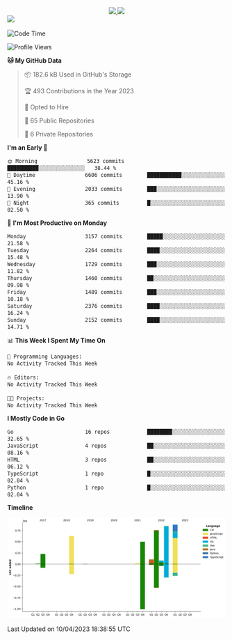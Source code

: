 <div align="center">
  <a href="https://github.com/arielsrv">
    <img height="180em" src="https://github-readme-stats.vercel.app/api?username=arielsrv&show_icons=true&theme=radical&include_all_commits=true&count_private=true"/>
    <img height="180em" src="https://github-readme-stats.vercel.app/api/top-langs/?username=arielsrv&layout=compact&langs_count=10&theme=radical"/>
 </a>
</div>

<div>
  <a href="https://www.linkedin.com/in/arielpineiro/" target="_blank">
    <img src="https://img.shields.io/badge/-LinkedIn-%230077B5?style=for-the-badge&logo=linkedin&logoColor=white" target="_blank">
  </a>
</div>

<!--START_SECTION:waka-->
![Code Time](http://img.shields.io/badge/Code%20Time-0%20secs-blue)

![Profile Views](http://img.shields.io/badge/Profile%20Views-0-blue)

**🐱 My GitHub Data** 

> 📦 182.6 kB Used in GitHub's Storage 
 > 
> 🏆 493 Contributions in the Year 2023
 > 
> 💼 Opted to Hire
 > 
> 📜 65 Public Repositories 
 > 
> 🔑 6 Private Repositories 
 > 
**I'm an Early 🐤** 

```text
🌞 Morning                5623 commits        ██████████░░░░░░░░░░░░░░░   38.44 % 
🌆 Daytime                6606 commits        ███████████░░░░░░░░░░░░░░   45.16 % 
🌃 Evening                2033 commits        ███░░░░░░░░░░░░░░░░░░░░░░   13.90 % 
🌙 Night                  365 commits         █░░░░░░░░░░░░░░░░░░░░░░░░   02.50 % 
```
📅 **I'm Most Productive on Monday** 

```text
Monday                   3157 commits        █████░░░░░░░░░░░░░░░░░░░░   21.58 % 
Tuesday                  2264 commits        ████░░░░░░░░░░░░░░░░░░░░░   15.48 % 
Wednesday                1729 commits        ███░░░░░░░░░░░░░░░░░░░░░░   11.82 % 
Thursday                 1460 commits        ██░░░░░░░░░░░░░░░░░░░░░░░   09.98 % 
Friday                   1489 commits        ███░░░░░░░░░░░░░░░░░░░░░░   10.18 % 
Saturday                 2376 commits        ████░░░░░░░░░░░░░░░░░░░░░   16.24 % 
Sunday                   2152 commits        ████░░░░░░░░░░░░░░░░░░░░░   14.71 % 
```


📊 **This Week I Spent My Time On** 

```text
💬 Programming Languages: 
No Activity Tracked This Week

🔥 Editors: 
No Activity Tracked This Week

🐱‍💻 Projects: 
No Activity Tracked This Week
```

**I Mostly Code in Go** 

```text
Go                       16 repos            ████████░░░░░░░░░░░░░░░░░   32.65 % 
JavaScript               4 repos             ██░░░░░░░░░░░░░░░░░░░░░░░   08.16 % 
HTML                     3 repos             ██░░░░░░░░░░░░░░░░░░░░░░░   06.12 % 
TypeScript               1 repo              █░░░░░░░░░░░░░░░░░░░░░░░░   02.04 % 
Python                   1 repo              █░░░░░░░░░░░░░░░░░░░░░░░░   02.04 % 
```



**Timeline**

![Lines of Code chart](https://raw.githubusercontent.com/arielsrv/arielsrv/main/assets/bar_graph.png)


 Last Updated on 10/04/2023 18:38:55 UTC
<!--END_SECTION:waka-->
